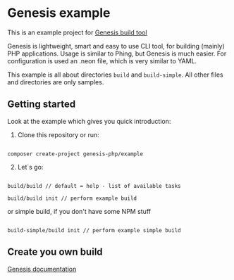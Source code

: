 Genesis example
===================================
This is an example project for [Genesis build tool](https://github.com/genesis-php/genesis)

Genesis is lightweight, smart and easy to use CLI tool, for building (mainly) PHP applications.
Usage is similar to Phing, but Genesis is much easier.
For configuration is used an .neon file, which is very similar to YAML.

This example is all about directories <code>build</code> and <code>build-simple</code>.
All other files and directories are only samples.


Getting started
---------------
Look at the example which gives you quick introduction:

1. Clone this repository or run:<br>
<code>
composer create-project genesis-php/example
</code>

2. Let`s go:<br>
<code>
build/build // default = help - list of available tasks
</code>

<code>
build/build init // perform example build
</code>

or simple build, if you don't have some NPM stuff

<code>
build-simple/build init // perform example simple build
</code>


Create you own build
---------------
[Genesis documentation](https://github.com/genesis-php/genesis)